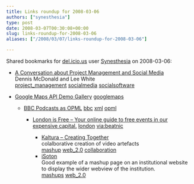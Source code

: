 ```yaml
---
title: Links roundup for 2008-03-06
authors: ["synesthesia"]
type: post
date: 2008-03-07T00:30:08+00:00
slug: links-roundup-for-2008-03-06 
aliases: ["/2008/03/07/links-roundup-for-2008-03-06"]

---
```

Shared bookmarks for [del.icio.us][1] user [Synesthesia][2] on 2008-03-06:

  * [A Conversation about Project Management and Social Media][3]  
    Dennis McDonald and Lee White   
    [project_management][4] [socialmedia][5] [socialsoftware][6] 
  * [Google Maps API Demo Gallery][7] 
    [googlemaps][8] </li> 
    
      * [BBC Podcasts as OPML][9] 
        [bbc][10] [xml][11] [opml][12] </li> 
        
          * [London is Free &#8211; Your online guide to free events in our expensive capital.][13] 
            [london][14] [via:beatnic][15] </li> 
            
              * [Kaltura &#8211; Creating Together][16]  
                colalborative creation of video artefacts   
                [mashup][17] [web_2.0][18] [collaboration][19] 
              * [iSoton][20]  
                Good example of a mashup page on an institutional website to display the wider webview of the institution.   
                [mashups][21] [web_2.0][18] </ul>

 [1]: https://del.icio.us/
 [2]: https://del.icio.us/synesthesia
 [3]: https://www.ddmcd.com/managing-technology/a-conversation-about-project-management-and-social-media.html
 [4]: https://del.icio.us/synesthesia/project_management
 [5]: https://del.icio.us/synesthesia/socialmedia
 [6]: https://del.icio.us/synesthesia/socialsoftware
 [7]: https://code.google.com/apis/maps/documentation/demogallery.html
 [8]: https://del.icio.us/synesthesia/googlemaps
 [9]: https://philwilson.org/blog/2008/02/bbc-podcasts-as-opml
 [10]: https://del.icio.us/synesthesia/bbc
 [11]: https://del.icio.us/synesthesia/xml
 [12]: https://del.icio.us/synesthesia/opml
 [13]: https://www.londonisfree.com/
 [14]: https://del.icio.us/synesthesia/london
 [15]: https://del.icio.us/synesthesia/via%3Abeatnic
 [16]: https://www.kaltura.com/
 [17]: https://del.icio.us/synesthesia/mashup
 [18]: https://del.icio.us/synesthesia/web_2.0
 [19]: https://del.icio.us/synesthesia/collaboration
 [20]: https://www.soton.ac.uk/isoton
 [21]: https://del.icio.us/synesthesia/mashups